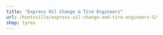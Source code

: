 ```yaml
---
title: "Express Oil Change & Tire Engineers"
url: /huntsville/express-oil-change-and-tire-engineers-5/
shop: tyres
---
```

